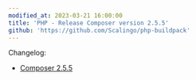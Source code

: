 ```yaml
---
modified_at: 2023-03-21 16:00:00
title: 'PHP - Release Composer version 2.5.5'
github: 'https://github.com/Scalingo/php-buildpack'
---
```


Changelog:

* [Composer 2.5.5](https://github.com/composer/composer/releases/tag/2.5.5)
